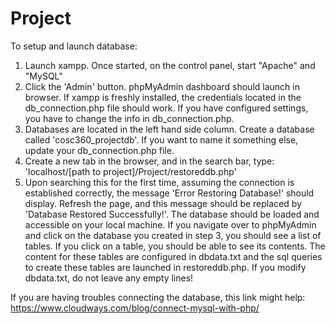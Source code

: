 # Project


To setup and launch database:
1. Launch xampp. Once started, on the control panel, start "Apache" and "MySQL"
2. Click the 'Admin' button. phpMyAdmin dashboard should launch in browser. If xampp is freshly installed, the credentials located in the db_connection.php file should work. If you have configured settings, you have to change the info in db_connection.php.
3. Databases are located in the left hand side column. Create a database called 'cosc360_projectdb'. If you want to name it something else, update your db_connection.php file.
4. Create a new tab in the browser, and in the search bar, type: 'localhost/[path to project]/Project/restoreddb.php'
5. Upon searching this for the first time, assuming the connection is established correctly, the message 'Error Restoring Database!' should display. Refresh the page, and this message should be replaced by 'Database Restored Successfully!'. The database should be loaded and accessible on your local machine. If you navigate over to phpMyAdmin and click on the database you created in step 3, you should see a list of tables. If you click on a table, you should be able to see its contents. The content for these tables are configured in dbdata.txt and the sql queries to create these tables are launched in restoreddb.php. If you modify dbdata.txt, do not leave any empty lines!

If you are having troubles connecting the database, this link might help:
https://www.cloudways.com/blog/connect-mysql-with-php/